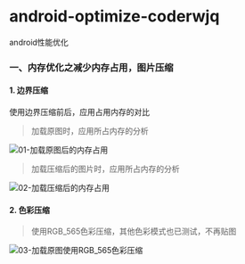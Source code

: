 # android-optimize-coderwjq
android性能优化



### 一、内存优化之减少内存占用，图片压缩

#### 1. 边界压缩

使用边界压缩前后，应用占用内存的对比

> 加载原图时，应用所占内存的分析

![01-加载原图后的内存占用](D:\android_5th\01-Android内存优化\个人笔记\01-加载原图后的内存占用.png)

> 加载压缩后的图片时，应用所占内存的分析

![02-加载压缩后的内存占用](D:\android_5th\01-Android内存优化\个人笔记\02-加载压缩后的内存占用.png)

#### 2. 色彩压缩

> 使用RGB_565色彩压缩，其他色彩模式也已测试，不再贴图

![03-加载原图使用RGB_565色彩压缩](D:\android_5th\01-Android内存优化\个人笔记\03-加载原图使用RGB_565色彩压缩.png)